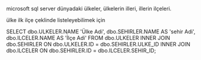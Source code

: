 microsoft sql server dünyadaki ülkeler, ülkelerin illeri, illerin ilçeleri.

ülke ilk ilçe çeklinde listeleyebilimek için 

SELECT dbo.ULKELER.NAME 'Ülke Adi',
       dbo.SEHIRLER.NAME AS 'sehir Adi',
       dbo.ILCELER.NAME AS 'İlçe Adi'
FROM dbo.ULKELER
    INNER JOIN dbo.SEHIRLER
        ON dbo.ULKELER.ID = dbo.SEHIRLER.ULKE_ID
    INNER JOIN dbo.ILCELER
        ON dbo.SEHIRLER.ID = dbo.ILCELER.SEHIR_ID;
